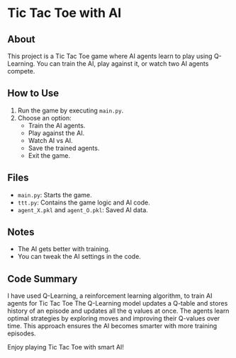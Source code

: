 # Tic Tac Toe with AI

## About
This project is a Tic Tac Toe game where AI agents learn to play using Q-Learning. You can train the AI, play against it, or watch two AI agents compete.

## How to Use
1. Run the game by executing `main.py`.
2. Choose an option:
   - Train the AI agents.
   - Play against the AI.
   - Watch AI vs AI.
   - Save the trained agents.
   - Exit the game.

## Files
- `main.py`: Starts the game.
- `ttt.py`: Contains the game logic and AI code.
- `agent_X.pkl` and `agent_O.pkl`: Saved AI data.

## Notes
- The AI gets better with training.
- You can tweak the AI settings in the code.

## Code Summary
I have used  Q-Learning, a reinforcement learning algorithm, to train AI agents for Tic Tac Toe
The Q-Learning model updates a Q-table and stores history of an episode and updates all the q values at once.
The agents learn optimal strategies by exploring moves and improving their Q-values over time. This approach ensures the AI becomes smarter with more training episodes.

Enjoy playing Tic Tac Toe with smart AI!
